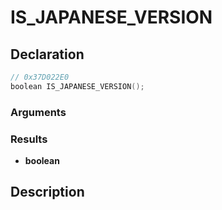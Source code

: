 # IS_JAPANESE_VERSION

## Declaration
```cpp
// 0x37D022E0
boolean IS_JAPANESE_VERSION();
```

### Arguments

### Results
- **boolean**

## Description
